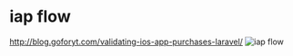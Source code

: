 # iap flow 
http://blog.goforyt.com/validating-ios-app-purchases-laravel/
![iap flow](http://blog.goforyt.com/wp-content/uploads/2014/11/iOS-In-App-Purchase-Flow.png)